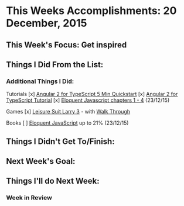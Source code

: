 # This Weeks Accomplishments: 20 December, 2015

## This Week's Focus: Get inspired

## Things I Did From the List:

### Additional Things I Did:
Tutorials
[x] [Angular 2 for TypeScript 5 Min Quickstart](https://angular.io/docs/ts/latest/quickstart.html)
[x] [Angular 2 for TypeScript Tutorial](https://angular.io/docs/ts/latest/quickstart.html)
[x] [Eloquent Javascript chapters 1 - 4](http://eloquentjavascript.net/code/#4) (23/12/15)

Games
[x] [Leisure Suit Larry 3](https://archive.org/details/msdos_Leisure_Suit_Larry_3_-_Passionate_Patti_in_Pursuit_of_the_Pulsating_Pectorals_1989) - with [Walk Through](http://www.gamefaqs.com/pc/565082-leisure-suit-larry-iii-passionate-patti-in-pursuit-of-the/faqs/36626)

Books
[ ] [Eloquent JavaScript](http://eloquentjavascript.net/) up to 21% (23/12/15)

## Things I Didn't Get To/Finish:

## Next Week's Goal:

## Things I'll do Next Week:

### Week in Review
